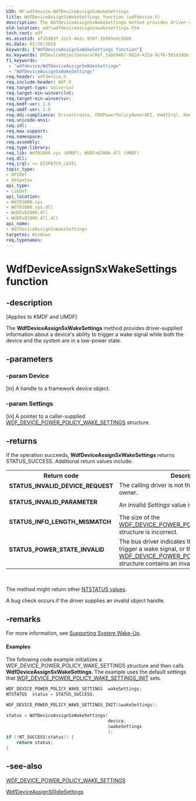 ```yaml
---
UID: NF:wdfdevice.WdfDeviceAssignSxWakeSettings
title: WdfDeviceAssignSxWakeSettings function (wdfdevice.h)
description: The WdfDeviceAssignSxWakeSettings method provides driver-supplied information about a device's ability to trigger a wake signal while both the device and the system are in a low-power state.
old-location: wdf\wdfdeviceassignsxwakesettings.htm
tech.root: wdf
ms.assetid: af25d03f-32c5-4e2c-930f-1b905edc566b
ms.date: 02/26/2018
keywords: ["WdfDeviceAssignSxWakeSettings function"]
ms.keywords: DFDeviceObjectGeneralRef_1a9b9467-862d-422a-9cf6-501d1ddefe5e.xml, WdfDeviceAssignSxWakeSettings, WdfDeviceAssignSxWakeSettings method, kmdf.wdfdeviceassignsxwakesettings, wdf.wdfdeviceassignsxwakesettings, wdfdevice/WdfDeviceAssignSxWakeSettings
f1_keywords:
 - "wdfdevice/WdfDeviceAssignSxWakeSettings"
 - "WdfDeviceAssignSxWakeSettings"
req.header: wdfdevice.h
req.include-header: Wdf.h
req.target-type: Universal
req.target-min-winverclnt: 
req.target-min-winversvr: 
req.kmdf-ver: 1.0
req.umdf-ver: 2.0
req.ddi-compliance: DriverCreate, FDOPowerPolicyOwnerAPI, KmdfIrql, KmdfIrql2, NonFDONotPowerPolicyOwnerAPI
req.unicode-ansi: 
req.idl: 
req.max-support: 
req.namespace: 
req.assembly: 
req.type-library: 
req.lib: Wdf01000.sys (KMDF); WUDFx02000.dll (UMDF)
req.dll: 
req.irql: <= DISPATCH_LEVEL
topic_type:
- APIRef
- kbSyntax
api_type:
- LibDef
api_location:
- Wdf01000.sys
- Wdf01000.sys.dll
- WUDFx02000.dll
- WUDFx02000.dll.dll
api_name:
- WdfDeviceAssignSxWakeSettings
targetos: Windows
req.typenames: 
---
```


# WdfDeviceAssignSxWakeSettings function


## -description


<p class="CCE_Message">[Applies to KMDF and UMDF]</p>

The <b>WdfDeviceAssignSxWakeSettings</b> method provides driver-supplied information about a device's ability to trigger a wake signal while both the device and the system are in a low-power state.


## -parameters




### -param Device 
[in]
A handle to a framework device object.


### -param Settings 
[in]
A pointer to a caller-supplied <a href="https://docs.microsoft.com/windows-hardware/drivers/ddi/wdfdevice/ns-wdfdevice-_wdf_device_power_policy_wake_settings">WDF_DEVICE_POWER_POLICY_WAKE_SETTINGS</a> structure. 


## -returns



If the operation succeeds, <b>WdfDeviceAssignSxWakeSettings</b> returns STATUS_SUCCESS. Additional return values include:

<table>
<tr>
<th>Return code</th>
<th>Description</th>
</tr>
<tr>
<td width="40%">
<dl>
<dt><b>STATUS_INVALID_DEVICE_REQUEST</b></dt>
</dl>
</td>
<td width="60%">
The calling driver is not the device's power policy owner.


</td>
</tr>
<tr>
<td width="40%">
<dl>
<dt><b>STATUS_INVALID_PARAMETER</b></dt>
</dl>
</td>
<td width="60%">
An invalid <i>Settings</i> value is detected.

</td>
</tr>
<tr>
<td width="40%">
<dl>
<dt><b>STATUS_INFO_LENGTH_MISMATCH</b></dt>
</dl>
</td>
<td width="60%">
The size of the <a href="https://docs.microsoft.com/windows-hardware/drivers/ddi/wdfdevice/ns-wdfdevice-_wdf_device_power_policy_wake_settings">WDF_DEVICE_POWER_POLICY_WAKE_SETTINGS</a> structure is incorrect. 

</td>
</tr>
<tr>
<td width="40%">
<dl>
<dt><b>STATUS_POWER_STATE_INVALID</b></dt>
</dl>
</td>
<td width="60%">
The bus driver indicates the device cannot trigger a wake signal, or the <a href="https://docs.microsoft.com/windows-hardware/drivers/ddi/wdfdevice/ns-wdfdevice-_wdf_device_power_policy_wake_settings">WDF_DEVICE_POWER_POLICY_WAKE_SETTINGS</a> structure contains an invalid device power state.


</td>
</tr>
</table>
 

The method might return other <a href="https://docs.microsoft.com/windows-hardware/drivers/kernel/ntstatus-values">NTSTATUS values</a>.

A bug check occurs if the driver supplies an invalid object handle.




## -remarks



For more information, see <a href="https://docs.microsoft.com/windows-hardware/drivers/wdf/supporting-system-wake-up">Supporting System Wake-Up</a>.


#### Examples

The following code example initializes a WDF_DEVICE_POWER_POLICY_WAKE_SETTINGS structure and then calls <b>WdfDeviceAssignSxWakeSettings</b>. The example uses the default settings that <a href="https://docs.microsoft.com/windows-hardware/drivers/ddi/wdfdevice/nf-wdfdevice-wdf_device_power_policy_wake_settings_init">WDF_DEVICE_POWER_POLICY_WAKE_SETTINGS_INIT</a> sets.

```cpp
WDF_DEVICE_POWER_POLICY_WAKE_SETTINGS  wakeSettings;
NTSTATUS  status = STATUS_SUCCESS;

WDF_DEVICE_POWER_POLICY_WAKE_SETTINGS_INIT(&wakeSettings);

status = WdfDeviceAssignSxWakeSettings(
                                       device,
                                       &wakeSettings
                                       );
if (!NT_SUCCESS(status)) {
    return status;
}
```



## -see-also




<a href="https://docs.microsoft.com/windows-hardware/drivers/ddi/wdfdevice/ns-wdfdevice-_wdf_device_power_policy_wake_settings">WDF_DEVICE_POWER_POLICY_WAKE_SETTINGS</a>



<a href="https://docs.microsoft.com/windows-hardware/drivers/ddi/wdfdevice/nf-wdfdevice-wdfdeviceassigns0idlesettings">WdfDeviceAssignS0IdleSettings</a>
 

 

